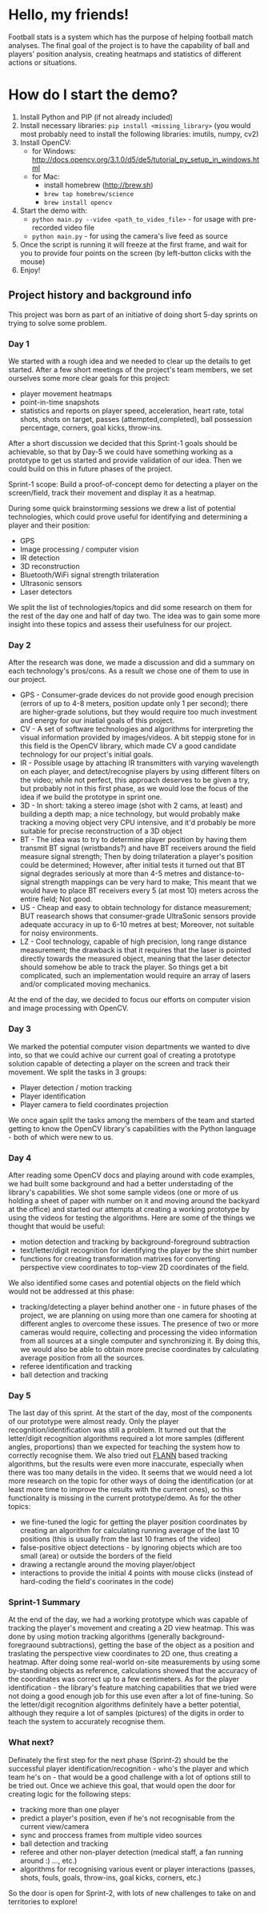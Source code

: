 # Hello, my friends!

Football stats is a system which has the purpose of helping football match analyses. The final goal of the project is to have the capability of ball and players' position analysis, creating heatmaps and statistics of different actions or situations.

# How do I start the demo?

1. Install Python and PIP (if not already included)
2. Install necessary libraries: `pip install <missing_library>` (you would most probably need to install the following libraries: imutils, numpy, cv2)
3. Install OpenCV:
    * for Windows: http://docs.opencv.org/3.1.0/d5/de5/tutorial_py_setup_in_windows.html
	* for Mac:
		+ install homebrew (http://brew.sh)
		+ `brew tap homebrew/science`
		+ `brew install opencv`
4. Start the demo with:
	* `python main.py --video <path_to_video_file>` - for usage with pre-recorded video file
	* `python main.py` - for using the camera's live feed as source
5. Once the script is running it will freeze at the first frame, and wait for you to provide four points on the screen (by left-button clicks with the mouse)
6. Enjoy!

## Project history and background info

This project was born as part of an initiative of doing short 5-day sprints on trying to solve some problem.

### Day 1

We started with a rough idea and we needed to clear up the details to get started. After a few short meetings of the project's team members, we set ourselves some more clear goals for this project:
* player movement heatmaps
* point-in-time snapshots
* statistics and reports on player speed, acceleration, heart rate, total shots, shots on target, passes (attempted,completed), ball possession percentage, corners, goal kicks, throw-ins.

After a short discussion we decided that this Sprint-1 goals should be achievable, so that by Day-5 we could have something working as a prototype to get us started and provide validation of our idea. Then we could build on this in future phases of the project.

Sprint-1 scope:
Build a proof-of-concept demo for detecting a player on the screen/field, track their movement and display it as a heatmap.

During some quick brainstorming sessions we drew a list of potential technologies, which could prove useful for identifying and determining a player and their position:
* GPS
* Image processing / computer vision
* IR detection
* 3D reconstruction
* Bluetooth/WiFi signal strength trilateration
* Ultrasonic sensors
* Laser detectors

We split the list of technologies/topics and did some research on them for the rest of the day one and half of day two. The idea was to gain some more insight into these topics and assess their usefulness for our project.

### Day 2

After the research was done, we made a discussion and did a summary on each technology's pros/cons. As a result we chose one of them to use in our project.
* GPS - Consumer-grade devices do not provide good enough precision (errors of up to 4-8 meters, position update only 1 per second); there are higher-grade solutions, but they would require too much investment and energy for our iniatial goals of this project.
* CV - A set of software technologies and algorithms for interpreting the visual information provided by images/videos. A bit steppig stone for in this field is the OpenCV library, which made CV a good candidate technology for our project's initial goals.
* IR - Possible usage by attaching IR transmitters with varying wavelength on each player, and detect/recognise players by using different filters on the video; while not perfect, this approach deserves to be given a try, but probably not in this first phase, as we would lose the focus of the idea if we build the prototype in sprint one.
* 3D - In short: taking a stereo image (shot with 2 cams, at least) and building a depth map; a nice technology, but would probably makе tracking a moving object very CPU intensive, and it'd probably be more suitable for precise reconstruction of a 3D object
* BT - The idea was to try to determine player position by having them transmit BT signal (wristbands?) and have BT receivers around the field measure signal strength; Then by doing trilateration a player's position could be determined; However, after initial tests it turned out that BT signal degrades seriously at more than 4-5 metres and distance-to-signal strength mappings can be very hard to make; This meant that we would have to place BT receivers every 5 (at most 10) meters across the entire field; Not good. 
* US - Cheap and easy to obtain technology for distance measurement; BUT reasearch shows that consumer-grade UltraSonic sensors provide adequate accuracy in up to 6-10 metres at best; Moreover, not suitable for noisy environments.
* LZ - Cool technology, capable of high precision, long range distance measurement; the drawback is that it requires that the laser is pointed directly towards the measured object, meaning that the laser detector should somehow be able to track the player. So things get a bit complicated, such an implementation would require an array of lasers and/or complicated moving mechanics.

At the end of the day, we decided to focus our efforts on computer vision and image processing with OpenCV.

### Day 3

We marked the potential computer vision departments we wanted to dive into, so that we could achive our current goal of creating a prototype solution capable of detecting a player on the screen and track their movement. We split the tasks in 3 groups:
* Player detection / motion tracking
* Player identification
* Player camera to field coordinates projection

We once again split the tasks among the members of the team and started getting to know the OpenCV library's capabilities with the Python language - both of which were new to us.

### Day 4

After reading some OpenCV docs and playing around with code examples, we had built some background and had a better understading of the library's capabilities. We shot some sample videos (one or more of us holding a sheet of paper with number on it and moving around the backyard at the office) and started our attempts at creating a working prototype by using the videos for testing the algorithms. Here are some of the things we thought that would be useful:
* motion detection and tracking by background-foreground subtraction
* text/letter/digit recognition for identifying the player by the shirt number
* functions for creating transformation matrixes for converting perspective view coordinates to top-view 2D coordinates of the field.

We also identified some cases and potential objects on the field which would not be addressed at this phase:
* tracking/detecting a player behind another one - in future phases of the project, we are planning on using more than one camera for shooting at different angles to overcome these issues. The presence of two or more cameras would require, collecting and processing the video information from all sources at a single computer and synchronizing it. By doing this, we would also be able to obtain more precise coordinates by calculating average position from all the sources.
* referee identification and tracking
* ball detection and tracking

### Day 5

The last day of this sprint. At the start of the day, most of the components of our prototype were almost ready. Only the player recognition/identification was still a problem. It turned out that the letter/digit recognition algorithms required a lot more samples (different angles, proportions) than we expected for teaching the system how to correctly recognise them. We also tried out [FLANN](http://docs.opencv.org/2.4/doc/tutorials/features2d/feature_flann_matcher/feature_flann_matcher.html) based tracking algorithms, but the results were even more inaccurate, especially when there was too many details in the video. It seems that we would need a lot more research on the topic for other ways of doing the identification (or at least more time to improve the results with the current ones), so this functionality is missing in the current prototype/demo. As for the other topics:
* we fine-tuned the logic for getting the player position coordinates by creating an algorithm for calculating running average of the last 10 positions (this is usually from the last 10 frames of the video)
* false-positive object detections - by ignoring objects which are too small (area) or outside the borders of the field
* drawing a rectangle around the moving player/object
* interactions to provide the initial 4 points with mouse clicks (instead of hard-coding the field's coorinates in the code)


### Sprint-1 Summary

At the end of the day, we had a working prototype which was capable of tracking the player's movement and creating a 2D view heatmap. This was done by using motion tracking algorithms (generally background-foregraound subtractions), getting the base of the object as a position and traslating the perspective view coordinates to 2D one, thus creating a heatmap. After doing some real-world on-site measurements by using some by-standing objects as reference, calculations showed that the accuracy of the coordinates was correct up to a few centimeters. As for the player identification - the library's feature matching capabilities that we tried were not doing a good enough job for this use even after a lot of fine-tuning. So the letter/digit recognition algorithms definitely have a better potential, although they require a lot of samples (pictures) of the digits in order to teach the system to accurately recognise them.

### What next?

Definately the first step for the next phase (Sprint-2) should be the successful player identification/recognition - who's the player and which team he's on - that would be a good challenge with a lot of options still to be tried out. Once we achieve this goal, that would open the door for creating logic for the following steps:
* tracking more than one player
* predict a player's position, even if he's not recognisable from the current view/camera
* sync and proccess frames from multiple video sources
* ball detection and tracking
* referee and other non-player detection (medical staff, a fan running around :) ..., etc.)
* algorithms for recognising various event or player interactions (passes, shots, fouls, goals, throw-ins, goal kicks, corners, etc.)

So the door is open for Sprint-2, with lots of new challenges to take on and territories to explore!